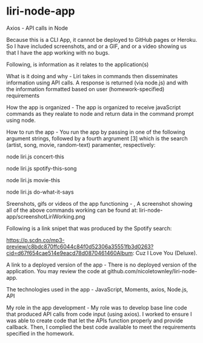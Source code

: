 # liri-node-app
Axios - API calls in Node <br>

Because this is a CLI App, it cannot be deployed to GitHub pages or Heroku. So I have included screenshots, and or a GIF, and or a video showing us that I have the app working with no bugs. 

Following, is information as it relates to the application(s)

What is it doing and why - Liri takes in commands then disseminates information using API calls. A response is returned (via node.js) and with the information formatted based on user (homework-specified) requirements


How the app is organized - The app is organized to receive javaScript commands as they realate to node and return data in the command prompt using node.


How to run the app - You run the app by passing in one of the following argument strings, followed by a fourth argrument [3] which is the search (artist, song, movie, random-text) paramenter, respectively:

node liri.js concert-this

node liri.js spotify-this-song

node liri.js movie-this

node liri.js do-what-it-says


        
Sreenshots, gifs or videos of the app functioning - ,
A screenshot showing all of the above commands working can be found at: liri-node-app/screenshotLiriWorking.png

Following is a link snipet that was produced by the Spotify search:


https://p.scdn.co/mp3-preview/c8bdc870ffc6044c84f0d52306a35551fb3d0263?cid=d67f654cae514e9eacd78d0870461460Album: Cuz I Love You (Deluxe).

A link to a deployed version of the app - There is no deployed version of the application. You may review the code at github.com/nicoletownley/liri-node-app.

The technologies used in the app - JavaScript, Moments, axios, Node.js, API

My role in the app development - My role was to develop base line code that produced API calls from code input (using axios). I worked to ensure I was able to create code that let the APIs function properly and provide callback. Then, I complied the best code available to meet the requirements specified in the homework.
